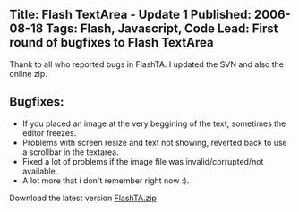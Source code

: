 Title: Flash TextArea - Update 1
Published: 2006-08-18
Tags: Flash, Javascript, Code
Lead: First round of bugfixes to Flash TextArea
---
Thank to all who reported bugs in FlashTA. I updated the SVN and also the online zip.

## Bugfixes:

* If you placed an image at the very beggining of the text, sometimes the editor freezes.
* Problems with screen resize and text not showing, reverted back to use a scrollbar in the textarea.
* Fixed a lot of problems if the image file was invalid/corrupted/not available.
* A lot more that i don't remember right now :).

Download the latest version [FlashTA.zip](/assets/files/FlashTA.zip)
